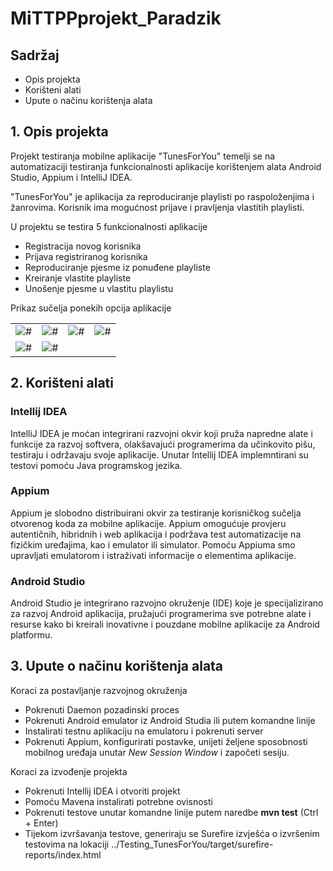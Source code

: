 # MiTTPPprojekt_Paradzik
## Sadržaj
<ul>
  <li>Opis projekta</li>
  <li>Korišteni alati</li>
  <li>Upute o načinu korištenja alata</li>
</ul>

## 1. Opis projekta
<p>Projekt testiranja mobilne aplikacije "TunesForYou" temelji se na automatizaciji testiranja funkcionalnosti aplikacije korištenjem alata Android Studio, Appium i IntelliJ IDEA.</p>
<p>"TunesForYou" je aplikacija za reproduciranje playlisti po raspoloženjima i žanrovima. Korisnik ima mogućnost prijave i pravljenja vlastitih playlisti.</p>
<p>U projektu se testira 5 funkcionalnosti aplikacije</p>
<ul>
  <li>Registracija novog korisnika</li>
  <li>Prijava registriranog korisnika</li>
  <li>Reproduciranje pjesme iz ponuđene playliste</li>
  <li>Kreiranje vlastite playliste</li>
  <li>Unošenje pjesme u vlastitu playlistu</li>
</ul>

<p>Prikaz sučelja ponekih opcija aplikacije</p>

<table>
  <tr>
    <td>
      <img src="https://i.postimg.cc/28JqqDhX/photo-5918059317632811492-y.jpg" alt="#">
    </td>
    <td>
      <img src="https://i.postimg.cc/FHCgTqMM/photo-5918059317632811491-y.jpg" alt="#">
    </td>
    <td>
      <img src="https://i.postimg.cc/tTW0zFMx/photo-5918059317632811490-y.jpg" alt="#">
    </td>
    <td>
      <img src=https://i.postimg.cc/qqcxQ7rw/photo-5918059317632811488-y.jpg" alt="#">
    </td>

  </tr>
  <tr>
    <td>
      <img src="https://i.postimg.cc/nhy0GNb3/photo-5918059317632811486-y.jpg" alt="#">
    </td>
    <td>
      <img src="https://i.postimg.cc/zD47r938/photo-5918059317632811487-y.jpg" alt="#">
    </td> 
  </tr>
</table>

## 2. Korišteni alati
### Intellij IDEA
<p>
IntelliJ IDEA je moćan integrirani razvojni okvir koji pruža napredne alate i funkcije za razvoj softvera, olakšavajući programerima da učinkovito pišu, testiraju i održavaju svoje aplikacije. Unutar Intellij IDEA implemntirani su testovi pomoću Java programskog jezika.</p>

### Appium
<p>Appium je slobodno distribuirani okvir za testiranje korisničkog sučelja otvorenog koda za
mobilne aplikacije. Appium omogućuje provjeru autentičnih, hibridnih i web aplikacija i podržava test
automatizacije na fizičkim uređajima, kao i emulator ili simulator. Pomoću Appiuma smo upravljati emulatorom i istraživati informacije o elementima aplikacije.</p>

### Android Studio
<p>Android Studio je integrirano razvojno okruženje (IDE) koje je specijalizirano za razvoj Android aplikacija, pružajući programerima sve potrebne alate i resurse kako bi kreirali inovativne i pouzdane mobilne aplikacije za Android platformu.</p>

## 3. Upute o načinu korištenja alata
<p>Koraci za postavljanje razvojnog okruženja</p>
<ul>
  <li>Pokrenuti Daemon pozadinski proces</li>
  <li>Pokrenuti Android emulator iz Android Studia ili putem komandne linije
</li>
  <li>Instalirati testnu aplikaciju na emulatoru i pokrenuti server</li>
  <li>Pokrenuti Appium, konfigurirati postavke, unijeti željene sposobnosti mobilnog uređaja unutar <i>New Session Window</i> i započeti sesiju.</li>
</ul>

<p>Koraci za izvođenje projekta</p>
<ul>
  <li>Pokrenuti Intellij IDEA i otvoriti projekt</li>
  <li>Pomoću Mavena instalirati potrebne ovisnosti
</li>
  <li>Pokrenuti testove unutar komandne linije putem naredbe <b>mvn test</b> (Ctrl + Enter)</li>
  <li>Tijekom izvršavanja testove, generiraju se Surefire izvješća o izvršenim testovima na lokaciji ../Testing_TunesForYou/target/surefire-reports/index.html
</li>
</ul>
